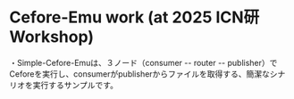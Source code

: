 # Cefore-Emu work (at 2025 ICN研 Workshop)
・Simple-Cefore-Emuは、３ノード（consumer -- router -- publisher）でCeforeを実行し、consumerがpublisherからファイルを取得する、簡潔なシナリオを実行するサンプルです。
